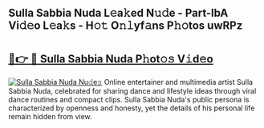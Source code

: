 ## Sulla Sabbia Nuda L𝚎a𝚔ed N𝚞𝚍e - Part-lbA Vi𝚍𝚎o L𝚎a𝚔s - H𝚘𝚝 O𝚗𝚕yf𝚊ns P𝚑𝚘tos uwRPz

# <h2><a href="http://kf7yrgd.oniu.top/?m=Sulla+Sabbia+Nuda">🔗👉 🔴 Sulla Sabbia Nuda P𝚑ot𝚘𝚜 V𝚒d𝚎o</a></h2>

[![Sulla Sabbia Nuda Nu𝚍e𝚜](https://i.imgur.com/0qMVB7G.gif)](http://kf7yrgd.oniu.top/?m=Sulla+Sabbia+Nuda)
Online entertainer and multimedia artist Sulla Sabbia Nuda, celebrated for sharing dance and lifestyle ideas through viral dance routines and compact clips. Sulla Sabbia Nuda's public persona is characterized by openness and honesty, yet the details of his personal life remain hidden from view.  
